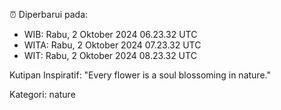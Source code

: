 ⏰ Diperbarui pada:
- WIB: Rabu, 2 Oktober 2024 06.23.32 UTC
- WITA: Rabu, 2 Oktober 2024 07.23.32 UTC
- WIT: Rabu, 2 Oktober 2024 08.23.32 UTC

Kutipan Inspiratif:
"Every flower is a soul blossoming in nature."


Kategori: nature

